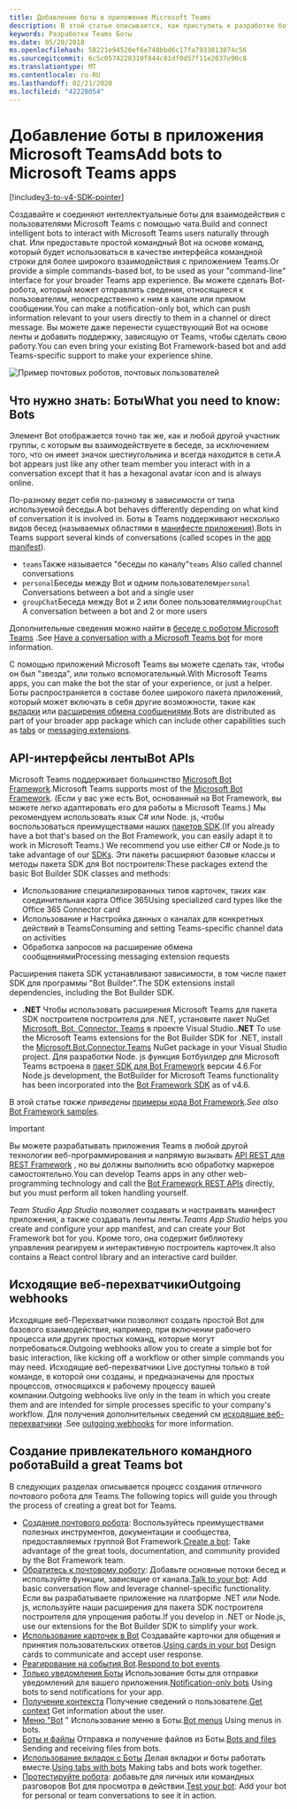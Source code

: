 ```yaml
---
title: Добавление боты в приложения Microsoft Teams
description: В этой статье описывается, как приступить к разработке боты в Microsoft Teams.
keywords: Разработка Teams Боты
ms.date: 05/20/2018
ms.openlocfilehash: 58221e94520ef6e748bbd6c17fa7933813874c56
ms.sourcegitcommit: 6c5c0574228310f844c81df0d57f11e2037e90c8
ms.translationtype: MT
ms.contentlocale: ru-RU
ms.lasthandoff: 02/21/2020
ms.locfileid: "42228054"
---
```

# <a name="add-bots-to-microsoft-teams-apps"></a><span data-ttu-id="b250e-104">Добавление боты в приложения Microsoft Teams</span><span class="sxs-lookup"><span data-stu-id="b250e-104">Add bots to Microsoft Teams apps</span></span>

[!include[v3-to-v4-SDK-pointer](~/includes/v3-to-v4-pointer-bots.md)]

<span data-ttu-id="b250e-105">Создавайте и соединяют интеллектуальные боты для взаимодействия с пользователями Microsoft Teams с помощью чата.</span><span class="sxs-lookup"><span data-stu-id="b250e-105">Build and connect intelligent bots to interact with Microsoft Teams users naturally through chat.</span></span> <span data-ttu-id="b250e-106">Или предоставьте простой командный Bot на основе команд, который будет использоваться в качестве интерфейса командной строки для более широкого взаимодействия с приложением Teams.</span><span class="sxs-lookup"><span data-stu-id="b250e-106">Or provide a simple commands-based bot, to be used as your "command-line" interface for your broader Teams app experience.</span></span> <span data-ttu-id="b250e-107">Вы можете сделать Bot-робота, который может отправлять сведения, относящиеся к пользователям, непосредственно к ним в канале или прямом сообщении.</span><span class="sxs-lookup"><span data-stu-id="b250e-107">You can make a notification-only bot, which can push information relevant to your users directly to them in a channel or direct message.</span></span> <span data-ttu-id="b250e-108">Вы можете даже перенести существующий Bot на основе ленты и добавить поддержку, зависящую от Teams, чтобы сделать свою работу.</span><span class="sxs-lookup"><span data-stu-id="b250e-108">You can even bring your existing Bot Framework-based bot and add Teams-specific support to make your experience shine.</span></span>

![Пример почтовых роботов, почтовых пользователей](~/assets/images/bot_example.png)

## <a name="what-you-need-to-know-bots"></a><span data-ttu-id="b250e-110">Что нужно знать: Боты</span><span class="sxs-lookup"><span data-stu-id="b250e-110">What you need to know: Bots</span></span>

<span data-ttu-id="b250e-111">Элемент Bot отображается точно так же, как и любой другой участник группы, с которым вы взаимодействуете в беседе, за исключением того, что он имеет значок шестиугольника и всегда находится в сети.</span><span class="sxs-lookup"><span data-stu-id="b250e-111">A bot appears just like any other team member you interact with in a conversation except that it has a hexagonal avatar icon and is always online.</span></span>

<span data-ttu-id="b250e-112">По-разному ведет себя по-разному в зависимости от типа используемой беседы.</span><span class="sxs-lookup"><span data-stu-id="b250e-112">A bot behaves differently depending on what kind of conversation it is involved in.</span></span> <span data-ttu-id="b250e-113">Боты в Teams поддерживают несколько видов бесед (называемых областями в [манифесте приложения](~/resources/schema/manifest-schema.md)).</span><span class="sxs-lookup"><span data-stu-id="b250e-113">Bots in Teams support several kinds of conversations (called scopes in the [app manifest](~/resources/schema/manifest-schema.md)).</span></span>

* <span data-ttu-id="b250e-114">`teams`Также называется "беседы по каналу"</span><span class="sxs-lookup"><span data-stu-id="b250e-114">`teams` Also called channel conversations</span></span>
* <span data-ttu-id="b250e-115">`personal`Беседы между Bot и одним пользователем</span><span class="sxs-lookup"><span data-stu-id="b250e-115">`personal` Conversations between a bot and a single user</span></span>
* <span data-ttu-id="b250e-116">`groupChat`Беседа между Bot и 2 или более пользователями</span><span class="sxs-lookup"><span data-stu-id="b250e-116">`groupChat` A conversation between a bot and 2 or more users</span></span>

<span data-ttu-id="b250e-117">Дополнительные сведения можно найти в [беседе с роботом Microsoft Teams](~/resources/bot-v3/bot-conversations/bots-conversations.md) .</span><span class="sxs-lookup"><span data-stu-id="b250e-117">See [Have a conversation with a Microsoft Teams bot](~/resources/bot-v3/bot-conversations/bots-conversations.md) for more information.</span></span>

<span data-ttu-id="b250e-118">С помощью приложений Microsoft Teams вы можете сделать так, чтобы он был "звезда", или только вспомогательный.</span><span class="sxs-lookup"><span data-stu-id="b250e-118">With Microsoft Teams apps, you can make the bot the star of your experience, or just a helper.</span></span> <span data-ttu-id="b250e-119">Боты распространяется в составе более широкого пакета приложений, который может включать в себя другие возможности, такие как [вкладки](~/tabs/what-are-tabs.md) или [расширения обмена сообщениями](~/messaging-extensions/what-are-messaging-extensions.md).</span><span class="sxs-lookup"><span data-stu-id="b250e-119">Bots are distributed as part of your broader app package which can include other capabilities such as [tabs](~/tabs/what-are-tabs.md) or [messaging extensions](~/messaging-extensions/what-are-messaging-extensions.md).</span></span>

## <a name="bot-apis"></a><span data-ttu-id="b250e-120">API-интерфейсы ленты</span><span class="sxs-lookup"><span data-stu-id="b250e-120">Bot APIs</span></span>

<span data-ttu-id="b250e-121">Microsoft Teams поддерживает большинство [Microsoft Bot Framework](https://dev.botframework.com/).</span><span class="sxs-lookup"><span data-stu-id="b250e-121">Microsoft Teams supports most of the [Microsoft Bot Framework](https://dev.botframework.com/).</span></span> <span data-ttu-id="b250e-122">(Если у вас уже есть Bot, основанный на Bot Framework, вы можете легко адаптировать его для работы в Microsoft Teams.) Мы рекомендуем использовать язык C# или Node. js, чтобы воспользоваться преимуществами наших [пакетов SDK](/microsoftteams/platform/#pivot=sdk-tools).</span><span class="sxs-lookup"><span data-stu-id="b250e-122">(If you already have a bot that's based on the Bot Framework, you can easily adapt it to work in Microsoft Teams.) We recommend you use either C# or Node.js to take advantage of our [SDKs](/microsoftteams/platform/#pivot=sdk-tools).</span></span> <span data-ttu-id="b250e-123">Эти пакеты расширяют базовые классы и методы пакета SDK для Bot построителя:</span><span class="sxs-lookup"><span data-stu-id="b250e-123">These packages extend the basic Bot Builder SDK classes and methods:</span></span>

* <span data-ttu-id="b250e-124">Использование специализированных типов карточек, таких как соединительная карта Office 365</span><span class="sxs-lookup"><span data-stu-id="b250e-124">Using specialized card types like the Office 365 Connector card</span></span>
* <span data-ttu-id="b250e-125">Использование и Настройка данных о каналах для конкретных действий в Teams</span><span class="sxs-lookup"><span data-stu-id="b250e-125">Consuming and setting Teams-specific channel data on activities</span></span>
* <span data-ttu-id="b250e-126">Обработка запросов на расширение обмена сообщениями</span><span class="sxs-lookup"><span data-stu-id="b250e-126">Processing messaging extension requests</span></span>

<span data-ttu-id="b250e-127">Расширения пакета SDK устанавливают зависимости, в том числе пакет SDK для программы "Bot Builder".</span><span class="sxs-lookup"><span data-stu-id="b250e-127">The SDK extensions install dependencies, including the Bot Builder SDK.</span></span>

* <span data-ttu-id="b250e-128">**.NET** Чтобы использовать расширения Microsoft Teams для пакета SDK построителя построителя для .NET, установите пакет NuGet [Microsoft. Bot. Connector. Teams](https://www.nuget.org/packages/Microsoft.Bot.Connector.Teams) в проекте Visual Studio.</span><span class="sxs-lookup"><span data-stu-id="b250e-128">**.NET** To use the Microsoft Teams extensions for the Bot Builder SDK for .NET, install the [Microsoft.Bot.Connector.Teams](https://www.nuget.org/packages/Microsoft.Bot.Connector.Teams) NuGet package in your Visual Studio project.</span></span> <span data-ttu-id="b250e-129">Для разработки Node. js функция Ботбуилдер для Microsoft Teams встроена в [пакет SDK для Bot Framework](https://github.com/microsoft/botframework-sdk) версии 4.6.</span><span class="sxs-lookup"><span data-stu-id="b250e-129">For Node.js development, the BotBuilder for Microsoft Teams functionality has been incorporated into the [Bot Framework SDK](https://github.com/microsoft/botframework-sdk) as of v4.6.</span></span>

<span data-ttu-id="b250e-130">В этой статье *также приведены* [примеры кода Bot Framework](https://github.com/Microsoft/BotBuilder-Samples/blob/master/README.md).</span><span class="sxs-lookup"><span data-stu-id="b250e-130">*See also* [Bot Framework samples](https://github.com/Microsoft/BotBuilder-Samples/blob/master/README.md).</span></span>

> [!IMPORTANT]
> <span data-ttu-id="b250e-131">Вы можете разрабатывать приложения Teams в любой другой технологии веб-программирования и напрямую вызывать [API REST для REST Framework](/bot-framework/rest-api/bot-framework-rest-overview) , но вы должны выполнить всю обработку маркеров самостоятельно.</span><span class="sxs-lookup"><span data-stu-id="b250e-131">You can develop Teams apps in any other web-programming technology and call the [Bot Framework REST APIs](/bot-framework/rest-api/bot-framework-rest-overview) directly, but you must perform all token handling yourself.</span></span>

<span data-ttu-id="b250e-132">*Team Studio App Studio* позволяет создавать и настраивать манифест приложения, а также создавать ленты ленты.</span><span class="sxs-lookup"><span data-stu-id="b250e-132">*Teams App Studio* helps you create and configure your app manifest, and can create your Bot Framework bot for you.</span></span> <span data-ttu-id="b250e-133">Кроме того, она содержит библиотеку управления реагируем и интерактивную построитель карточек.</span><span class="sxs-lookup"><span data-stu-id="b250e-133">It also contains a React control library and an interactive card builder.</span></span>

## <a name="outgoing-webhooks"></a><span data-ttu-id="b250e-134">Исходящие веб-перехватчики</span><span class="sxs-lookup"><span data-stu-id="b250e-134">Outgoing webhooks</span></span>

<span data-ttu-id="b250e-135">Исходящие веб-Перехватчики позволяют создать простой Bot для базового взаимодействия, например, при включении рабочего процесса или других простых команд, которые могут потребоваться.</span><span class="sxs-lookup"><span data-stu-id="b250e-135">Outgoing webhooks allow you to create a simple bot for basic interaction, like kicking off a workflow or other simple commands you may need.</span></span> <span data-ttu-id="b250e-136">Исходящие веб-перехватчики Live доступны только в той команде, в которой они созданы, и предназначены для простых процессов, относящихся к рабочему процессу вашей компании.</span><span class="sxs-lookup"><span data-stu-id="b250e-136">Outgoing webhooks live only in the team in which you create them and are intended for simple processes specific to your company's workflow.</span></span> <span data-ttu-id="b250e-137">Для получения дополнительных сведений см [исходящие веб-перехватчики](~/webhooks-and-connectors/how-to/add-outgoing-webhook.md) .</span><span class="sxs-lookup"><span data-stu-id="b250e-137">See [outgoing webhooks](~/webhooks-and-connectors/how-to/add-outgoing-webhook.md) for more information.</span></span>

## <a name="build-a-great-teams-bot"></a><span data-ttu-id="b250e-138">Создание привлекательного командного робота</span><span class="sxs-lookup"><span data-stu-id="b250e-138">Build a great Teams bot</span></span>

<span data-ttu-id="b250e-139">В следующих разделах описывается процесс создания отличного почтового робота для Teams.</span><span class="sxs-lookup"><span data-stu-id="b250e-139">The following topics will guide you through the process of creating a great bot for Teams.</span></span>

* <span data-ttu-id="b250e-140">[Создание почтового робота](~/resources/bot-v3/bots-create.md): Воспользуйтесь преимуществами полезных инструментов, документации и сообщества, предоставляемых группой Bot Framework.</span><span class="sxs-lookup"><span data-stu-id="b250e-140">[Create a bot](~/resources/bot-v3/bots-create.md): Take advantage of the great tools, documentation, and community provided by the Bot Framework team.</span></span>
* <span data-ttu-id="b250e-141">[Обратитесь к почтовому роботу](~/resources/bot-v3/bot-conversations/bots-conversations.md): Добавьте основные потоки бесед и используйте функции, зависящие от канала.</span><span class="sxs-lookup"><span data-stu-id="b250e-141">[Talk to your bot](~/resources/bot-v3/bot-conversations/bots-conversations.md): Add basic conversation flow and leverage channel-specific functionality.</span></span> <span data-ttu-id="b250e-142">Если вы разрабатываете приложение на платформе .NET или Node. js, используйте наши расширения для пакета SDK построителя построителя для упрощения работы.</span><span class="sxs-lookup"><span data-stu-id="b250e-142">If you develop in .NET or Node.js, use our extensions for the Bot Builder SDK to simplify your work.</span></span>
* <span data-ttu-id="b250e-143">[Использование карточек в Bot](~/resources/bot-v3/bots-cards.md) Создавайте карточки для общения и принятия пользовательских ответов.</span><span class="sxs-lookup"><span data-stu-id="b250e-143">[Using cards in your bot](~/resources/bot-v3/bots-cards.md) Design cards to communicate and accept user response.</span></span>
* <span data-ttu-id="b250e-144">[Реагирование на события Bot](~/resources/bot-v3/bots-notifications.md).</span><span class="sxs-lookup"><span data-stu-id="b250e-144">[Respond to bot events](~/resources/bot-v3/bots-notifications.md).</span></span>
* <span data-ttu-id="b250e-145">[Только уведомления Боты](~/resources/bot-v3/bots-notification-only.md) Использование боты для отправки уведомлений для вашего приложения.</span><span class="sxs-lookup"><span data-stu-id="b250e-145">[Notification-only bots](~/resources/bot-v3/bots-notification-only.md) Using bots to send notifications for your app.</span></span>
* <span data-ttu-id="b250e-146">[Получение контекста](~/resources/bot-v3/bots-context.md) Получение сведений о пользователе.</span><span class="sxs-lookup"><span data-stu-id="b250e-146">[Get context](~/resources/bot-v3/bots-context.md) Get information about the user.</span></span>
* <span data-ttu-id="b250e-147">[Меню "Bot](~/resources/bot-v3/bots-menus.md) " Использование меню в Боты.</span><span class="sxs-lookup"><span data-stu-id="b250e-147">[Bot menus](~/resources/bot-v3/bots-menus.md) Using menus in bots.</span></span>
* <span data-ttu-id="b250e-148">[Боты и файлы](~/resources/bot-v3/bots-files.md) Отправка и получение файлов из Боты.</span><span class="sxs-lookup"><span data-stu-id="b250e-148">[Bots and files](~/resources/bot-v3/bots-files.md) Sending and receiving files from bots.</span></span>
* <span data-ttu-id="b250e-149">[Использование вкладок с Боты](~/resources/bot-v3/bots-with-tabs.md) Делая вкладки и боты работать вместе.</span><span class="sxs-lookup"><span data-stu-id="b250e-149">[Using tabs with bots](~/resources/bot-v3/bots-with-tabs.md) Making tabs and bots work together.</span></span>
* <span data-ttu-id="b250e-150">[Протестируйте робота](~/resources/bot-v3/bots-test.md): добавьте для личных или командных разговоров Bot для просмотра в действии.</span><span class="sxs-lookup"><span data-stu-id="b250e-150">[Test your bot](~/resources/bot-v3/bots-test.md): Add your bot for personal or team conversations to see it in action.</span></span>
